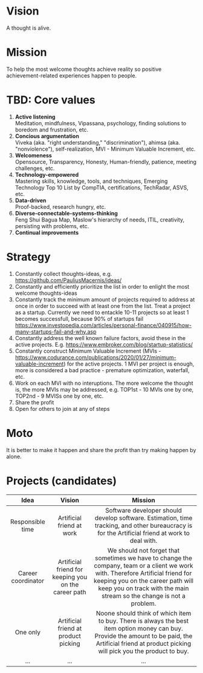 # Vision

A thought is alive. 


# Mission

To help the most welcome thoughts achieve reality so positive achievement-related experiences happen to people.  


# TBD: Core values

1. **Active listening**  
  Meditation, mindfulness, Vipassana, psychology, finding solutions to boredom and frustration, etc.
2. **Concious argumentation**  
  Viveka (aka. "right understanding," "discrimination"), ahimsa (aka. "nonviolence"), self-realization, MVI - Minimum Valuable Increment, etc.
3. **Welcomeness**  
  Opensource, Transparency, Honesty, Human-friendly, patience, meeting challenges, etc.
4. **Technology-empowered**  
  Mastering skills, knowledge, tools, and techniques, Emerging Technology Top 10 List by CompTIA, certifications, TechRadar, ASVS, etc.
5. **Data-driven**  
  Proof-backed, research hungry, etc.
6. **Diverse-connectable-systems-thinking**  
  Feng Shui Bagua Map, Maslow's hierarchy of needs, ITIL, creativity, persisting with problems, etc.
7. **Continual improvements** 



# Strategy

1. Constantly collect thoughts-ideas, e.g. https://github.com/PauliusMacernis/ideas/
2. Constantly and efficiently prioritize the list in order to enlight the most welcome thoughts-ideas
3. Constantly track the minimum amount of projects required to address at once in order to succeed with at least one from the list. Treat a project as a startup. Currently we need to entackle 10-11 projects so at least 1 becomes successfull, because 90% of startups fail https://www.investopedia.com/articles/personal-finance/040915/how-many-startups-fail-and-why.asp
4. Constantly address the well known failure factors, avoid these in the active projects. E.g. https://www.embroker.com/blog/startup-statistics/
5. Constantly construct Minimum Valuable Increment (MVIs - https://www.codurance.com/publications/2020/01/27/minimum-valuable-increment) for the active projects. 1 MVI per project is enough, more is considered a bad practice - premature optimization, waterfall, etc.
6. Work on each MVI with no interuptions. The more welcome the thought is, the more MVIs may be addressed, e.g. TOP1st - 10 MVIs one by one, TOP2nd - 9 MVISs one by one, etc.
7. Share the profit
8. Open for others to join at any of steps


# Moto

It is better to make it happen and share the profit than try making happen by alone.

# Projects (candidates)

**Idea**|**Vision**|**Mission**
:-----:|:-----:|:-----:
Responsible time|Artificial friend at work|Software developer should develop software. Estimation, time tracking, and other bureaucracy is for the Artificial friend at work to deal with.
Career coordinator|Artificial friend for keeping you on the career path|We should not forget that sometimes we have to change the company, team or a client we work with. Therefore Artificial friend for keeping you on the career path will keep you on track with the main stream so the change is not a problem.
One only|Artificial friend at product picking|Noone should think of which item to buy. There is always the best item option money can buy. Provide the amount to be paid, the Artificial friend at product picking will pick you the product to buy.
...|...|...

